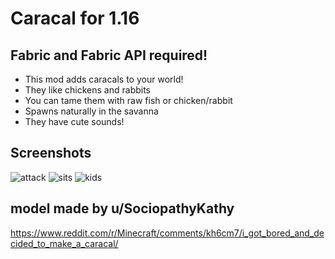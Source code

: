 # Caracal for 1.16
## Fabric and Fabric API required! 

- This mod adds caracals to your world!
- They like chickens and rabbits
- You can tame them with raw fish or chicken/rabbit 
- Spawns naturally in the savanna
- They have cute sounds!

## Screenshots

![attack](https://user-images.githubusercontent.com/47220198/119643949-0876c180-be25-11eb-871c-27dcaa305345.png)
![sits](https://user-images.githubusercontent.com/47220198/119643955-090f5800-be25-11eb-9b05-8430156d8606.png)
![kids](https://user-images.githubusercontent.com/47220198/119643959-09a7ee80-be25-11eb-9c2a-402053c5ac44.png)

## model made by u/SociopathyKathy
https://www.reddit.com/r/Minecraft/comments/kh6cm7/i_got_bored_and_decided_to_make_a_caracal/
